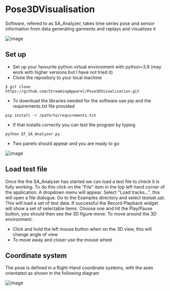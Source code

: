 # Pose3DVisualisation
Software, refered to as SA_Analyzer, takes time series pose and sensor information from data generating garments and replays and visualizes it

![image](https://user-images.githubusercontent.com/65810138/170442694-11ff202b-f326-4058-85b9-398f309c7b48.png)

## Set up

   * Set up your favourite python virtual environment with python=3.9 (may work with higher versions but I have not tried it)
   * Clone the repository to your local machine
```
$ git clone https://github.com/StreamingApparel/Pose3DVisualisation.git
```
   * To download the libraries needed for the software use pip and the requirements.txt file provided
```
pip install -r /path/to/requirements.txt
```
   * If that installs correctly you can test the program by typing
```
python QT_SA_Analyzer.py
```
   * Two panels should appear and you are ready to go 
 
![image](https://user-images.githubusercontent.com/65810138/170887594-194f1767-e5d7-438f-93d4-9c2ff2d438af.png)

## Load test file
Once the the SA_Analyser has started we can load a test file to check it is fully working. To do this click on the "File" item in the top left hand corner of the application. A dropdown menu will appear. Select "Load tracks...", this will open a file dialogue. Go to the Examples directory and select testset.sat. This will load a set of test data. If successful the Record Playback widget will show a set of selectable items. Choose one and hit the Play/Pause button, you should then see the 3D figure move.
To move around the 3D environment.
   * Click and hold the left mouse button when on the 3D view, this will change angle of view
   * To move away and closer use the mouse wheel

## Coordinate system
The pose is defined in a Right-Hand coordinate systems, with the axes orientated as shown in the following diagram

![image](https://user-images.githubusercontent.com/65810138/170736859-9ba70bbd-24bd-40a7-b382-d5cf9296cb17.png)

